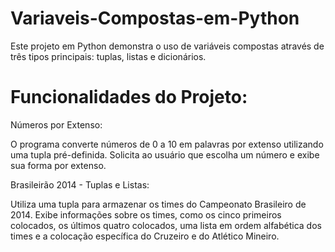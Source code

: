 # Variaveis-Compostas-em-Python


Este projeto em Python demonstra o uso de variáveis compostas através de três tipos principais: tuplas, listas e dicionários.

# Funcionalidades do Projeto:

Números por Extenso:

O programa converte números de 0 a 10 em palavras por extenso utilizando uma tupla pré-definida.
Solicita ao usuário que escolha um número e exibe sua forma por extenso.

Brasileirão 2014 - Tuplas e Listas:

Utiliza uma tupla para armazenar os times do Campeonato Brasileiro de 2014.
Exibe informações sobre os times, como os cinco primeiros colocados, os últimos quatro colocados, uma lista em ordem alfabética dos times e a colocação específica do Cruzeiro e do Atlético Mineiro.
